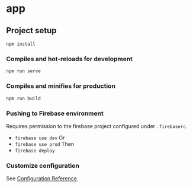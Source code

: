 # app

## Project setup
```
npm install
```

### Compiles and hot-reloads for development
```
npm run serve
```

### Compiles and minifies for production
```
npm run build
```

### Pushing to Firebase environment
Requires permission to the firebase project configured under `.firebaserc`.
* ```firebase use dev```
Or
* ```firebase use prod```
Then
* ```firebase deploy```


### Customize configuration
See [Configuration Reference](https://cli.vuejs.org/config/).
